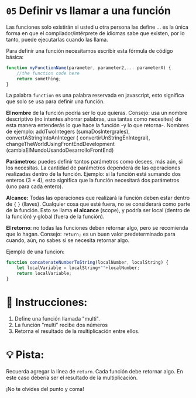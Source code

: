 # `05` Definir vs llamar a una función

Las funciones solo existirán si usted u otra persona las define ... es la única forma en que el compilador/intérprete de idiomas sabe que existen, por lo tanto, puede ejecutarlas cuando las llama.

Para definir una función necesitamos escribir esta fórmula de código básica:

```js
function myFunctionName(parameter, parameter2,... parameterX) {
    //the function code here
    return something;
}
```

La palabra `function` es una palabra reservada en javascript, esto significa que solo se usa para definir una función.

**El nombre** de la función podría ser lo que quieras. Consejo: usa un nombre descriptivo (no intentes ahorrar palabras, usa tantas como necesites) de esta manera entenderás lo que hace la función -y lo que retorna-.
Nombres de ejemplo: addTwoIntegers (sumaDosIntergrales), convertAStringIntoAnInteger ( convertirUnStringEnIntegral),  changeTheWorldUsingFrontEndDevelopment (cambiaElMundoUsandoDesarrolloFrontEnd)

**Parámetros:** puedes definir tantos parámetros como desees, más aún, si los necesitas. La cantidad de parámetros dependerá de las operaciones realizadas dentro de la función. Ejemplo: si la función está sumando dos enteros (3 + 4), esto significa que la función necesitará dos parámetros (uno para cada entero).

**Alcance:** Todas las operaciones que realizará la función deben estar dentro de `{` `}` (llaves). Cualquier cosa que esté fuera, no se considerará como parte de la función. Esto se llama **el alcance** (scope), y podría ser local (dentro de la función) y global (fuera de la función).

**El retorno**: no todas las funciones deben retornar algo, pero se recomienda que lo hagan.
Consejo: `return;` es un buen valor predeterminado para cuando, aún, no sabes si se necesita retornar algo.

Ejemplo de una funcion:

```js
function concatenateNumberToString(localNumber, localString) {
    let localVariable = localString+""+localNumber;
    return localVariable;
}
```

# 📝 Instrucciones:

1. Define una función llamada "multi".
2. La función "multi" recibe dos números
3. Retorna el resultado de la multiplicación entre ellos.

# 💡 Pista:

Recuerda agregar la línea de `return`. Cada función debe retornar algo. En este caso debería ser el resultado de la multiplicación.

¡No te olvides del punto y coma!
